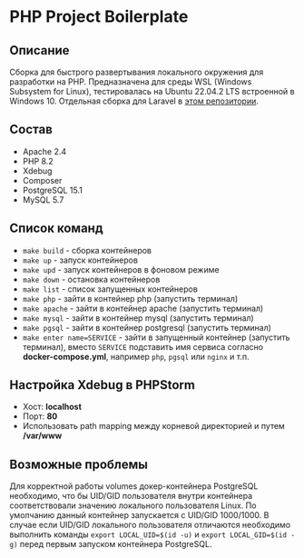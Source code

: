 # PHP Project Boilerplate

## Описание

Сборка для быстрого развертывания локального окружения для разработки на PHP.
Предназначена для среды WSL (Windows Subsystem for Linux), тестировалась
на Ubuntu 22.04.2 LTS встроенной в Windows 10.
Отдельная сборка для Laravel в [этом репозитории](https://github.com/A-Nikolaefff/laravel-project-boilerplate).

## Состав
* Apache 2.4
* PHP 8.2
* Xdebug
* Composer
* PostgreSQL 15.1
* MySQL 5.7

## Cписок команд

* ```make build``` - сборка контейнеров
* ```make up``` - запуск контейнеров
* ```make upd``` - запуск контейнеров в фоновом режиме
* ```make down``` - остановка контейнеров
* ```make list``` - список запущенных контейнеров
* ```make php``` - зайти в контейнер php (запустить терминал)
* ```make apache``` - зайти в контейнер apache (запустить терминал)
* ```make mysql``` - зайти в контейнер mysql (запустить терминал)
* ```make pgsql``` - зайти в контейнер postgresql (запустить терминал)
* ```make enter name=SERVICE``` - зайти в запущенный контейнер (запустить терминал),
  вместо ```SERVICE``` подставить имя сервиса согласно
  **docker-compose.yml**, например ```php```, ```pgsql``` или ```nginx``` и т.п.


## Настройка Xdebug в PHPStorm
* Хост: **localhost**
* Порт: **80**
* Использовать path mapping между корневой директорией и путем **/var/www**

## Возможные проблемы

Для корректной работы volumes докер-контейнера PostgreSQL необходимо,
что бы UID/GID пользователя внутри контейнера соответствовали значению
локального пользователя Linux. По умолчанию данный контейнер запускается
с UID/GID 1000/1000. В случае если UID/GID локального пользователя отличаются
необходимо выполнить команды ```export LOCAL_UID=$(id -u)``` и ```export LOCAL_GID=$(id -g)```
перед первым запуском контейнера PostgreSQL.